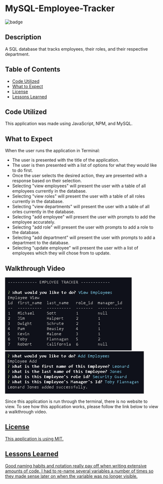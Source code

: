 # MySQL-Employee-Tracker

![badge](https://img.shields.io/static/v1?label=license&message=MIT&color=blue)

## Description

A SQL database that tracks employees, their roles, and their respective department.

## Table of Contents
- [Code Utilized](#code-utilized:)
- [What to Expect](#what-to-expect:)
- [License](#license:)
- [Lessons Learned](#lessons-learned:)

## Code Utilized

This application was made using JavaScript, NPM, and MySQL.

## What to Expect

When the user runs the application in Terminal:
- The user is presented with the title of the application.
- The user is then presented with a list of options for what they would like to do first.
- Once the user selects the desired action, they are presented with a response based on their selection.
- Selecting "view employees" will present the user with a table of all employees currently in the database.
- Selecting "view roles" will present the user with a table of all roles currently in the database.
- Selecting "view departments" will present the user with a table of all orles currently in the database.
- Selecting "add employee" will present the user with prompts to add the employee accurately.
- Selecting "add role" will present the user with prompts to add a role to the database.
- Selecting "add department" will present the user with prompts to add a department to the database.
- Selecting "update employee" will present the user with a list of employees which they will chose from to update.

## Walkthrough Video

<img src="assets\images\terminal-example.png" alt="Terminal Example">
<img src="assets\images\terminal-example-2.png" alt="Terminal Example">

Since this application is run through the terminal, there is no website to view. To see how this application works, please follow the link below to view a walkthrough video.

<a href="https://watch.screencastify.com/v/jro0OkBCkkmPZp034I3J" alt="Walkthrough Video">

## License

This application is using MIT.

## Lessons Learned

Good naming habits and notation really pay off when writing extensive amounts of code. I had to re-name several variables a number of times so they made sense later on when the variable was no longer visible.